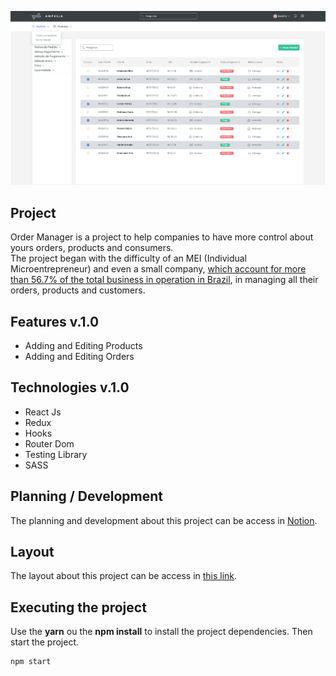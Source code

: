 <p align="center">
 <img src=".github/allOrders.png"/>
</p>

## Project

Order Manager is a project to help companies to have more control about yours orders, products and consumers.
<br>
The project began with the difficulty of an MEI (Individual Microentrepreneur) and even a small company, [which account for more than 56.7% of the total business in operation in Brazil](https://www.gov.br/pt-br/noticias/trabalho-e-previdencia/2021/03/cresceu-o-numero-de-microempreendedores-individuais-em-2020#:~:text=O%20n%C3%BAmero%20de%20Microempreendedores%20Individuais%20(MEI)%20cresceu%20no%20pa%C3%ADs%20ao,rela%C3%A7%C3%A3o%20ao%20ano%20de%202019.), in managing all their orders, products and customers.


## Features v.1.0

- Adding and Editing Products
- Adding and Editing Orders


## Technologies v.1.0

- React Js
- Redux
- Hooks
- Router Dom
- Testing Library
- SASS

## Planning / Development

The planning and development about this project can be access in [Notion](https://foamy-bear-4ed.notion.site/Order-System-3801c5db5dbd4d73b550d90f7832a08d).

## Layout

The layout about this project can be access in [this link](https://www.figma.com/file/maWCp4iz0oXmRbEEp51Wv7/sistemaDePedidos?node-id=0%3A1).


## Executing the project

Use the **yarn** ou the **npm install** to install the project dependencies.
Then start the project.

```cl
npm start
```

<br />
